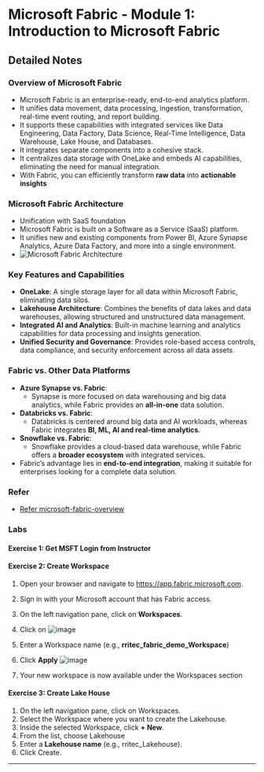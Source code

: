 # Microsoft Fabric - Module 1: Introduction to Microsoft Fabric

## Detailed Notes

### **Overview of Microsoft Fabric**
- Microsoft Fabric is an enterprise-ready, end-to-end analytics platform.
- It unifies data movement, data processing, ingestion, transformation, real-time event routing, and report building.
- It supports these capabilities with integrated services like Data Engineering, Data Factory, Data Science, Real-Time Intelligence, Data Warehouse, Lake House, and Databases.
- It integrates separate components into a cohesive stack.
- It centralizes data storage with OneLake and embeds AI capabilities, eliminating the need for manual integration.
- With Fabric, you can efficiently transform **raw data** into **actionable insights**

### **Microsoft Fabric Architecture**
- Unification with SaaS foundation
- Microsoft Fabric is built on a Software as a Service (SaaS) platform.
- It unifies new and existing components from Power BI, Azure Synapse Analytics, Azure Data Factory, and more into a single environment.
- ![Microsoft Fabric Architecture](https://github.com/user-attachments/assets/ddeb2da9-54aa-471d-8925-a51a2e37219d)

### **Key Features and Capabilities**
- **OneLake**: A single storage layer for all data within Microsoft Fabric, eliminating data silos.
- **Lakehouse Architecture**: Combines the benefits of data lakes and data warehouses, allowing structured and unstructured data management.
- **Integrated AI and Analytics**: Built-in machine learning and analytics capabilities for data processing and insights generation.
- **Unified Security and Governance**: Provides role-based access controls, data compliance, and security enforcement across all data assets.

### **Fabric vs. Other Data Platforms**
- **Azure Synapse vs. Fabric**:
  - Synapse is more focused on data warehousing and big data analytics, while Fabric provides an **all-in-one** data solution.
- **Databricks vs. Fabric**:
  - Databricks is centered around big data and AI workloads, whereas Fabric integrates **BI, ML, AI and real-time analytics**.
- **Snowflake vs. Fabric**:
  - Snowflake provides a cloud-based data warehouse, while Fabric offers a **broader ecosystem** with integrated services.
- Fabric’s advantage lies in **end-to-end integration**, making it suitable for enterprises looking for a complete data solution.

### **Refer**
- [Refer microsoft-fabric-overview](https://learn.microsoft.com/en-us/fabric/fundamentals/microsoft-fabric-overview)

### Labs

#### Exercise 1: Get MSFT Login from Instructor   
#### Exercise 2: Create Workspace

1. Open your browser and navigate to https://app.fabric.microsoft.com.
2. Sign in with your Microsoft account that has Fabric access.
3. On the left navigation pane, click on **Workspaces**.
4. Click on ![image](https://github.com/user-attachments/assets/df3cf33e-c41d-431e-b253-9a130b2219ad)
5. Enter a Workspace name (e.g., **rritec_fabric_demo_Workspace**)
6. Click **Apply**
![image](https://github.com/user-attachments/assets/b7f4fb07-dcc7-4205-8198-fe219f285ecc)

7. Your new workspace is now available under the Workspaces section
   
#### Exercise 3: Create Lake House

1. On the left navigation pane, click on Workspaces.
2. Select the Workspace where you want to create the Lakehouse.
3. Inside the selected Workspace, click **+ New**.
4. From the list, choose Lakehouse
5. Enter a **Lakehouse name** (e.g., rritec_Lakehouse).
6. Click Create.

---

